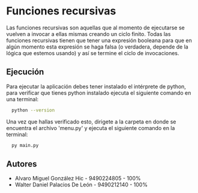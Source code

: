 # Funciones recursivas

Las funciones recursivas son aquellas que al momento de ejecutarse se vuelven a invocar a ellas mismas creando un ciclo finito.
Todas las funciones recursivas tienen que tener una expresión booleana para que en algún momento esta expresión se haga falsa (o verdadera, depende de la lógica que estemos usando) y así se termine el ciclo de invocaciones.


## Ejecución

Para ejecutar la aplicación debes tener instalado el intérprete de python, para verificar que tienes python instalado ejecuta el siguiente comando en una terminal:

```bash
  python --version
```

Una vez que hallas verificado esto, dirigete a la carpeta en donde se encuentra el archivo 'menu.py' y ejecuta el siguiente comando en la terminal:

```bash
  py main.py
```


## Autores

- Alvaro Miguel González Hic - 9490224805 - 100%
- Walter Daniel Palacios De León - 9490212140 - 100%